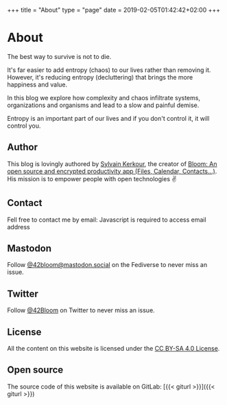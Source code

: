 +++
title = "About"
type = "page"
date = 2019-02-05T01:42:42+02:00
+++

# About
<!--
We believe that entropy (which can be defined as a measurement of chaos, complexity) is inevitable, and equilibrium is death.
As product designers, developers, entrepreneurs, managers... it's our role to manage complexity.
We share on this blog our ideas and experience on how we tackle entropy and keep things simple. -->

<!-- Sometime, it's the lack of entropy that can be fatal: in cryptography or in lottery for example. Anyway -->

The best way to survive is not to die.

It's far easier to add entropy (chaos) to our lives rather than removing it.
However, it's reducing entropy (decluttering) that brings the more happiness and value.

<!-- Equilibrium is death and too much entropy (chaos) is fatal. -->

In this blog we explore how complexity and chaos infiltrate systems, organizations and organisms and lead to a slow and painful demise.


Entropy is an important part of our lives and if you don't control it, it will control you.




## Author

This blog is lovingly authored by
<a href="https://kerkour.fr" rel="noopener" target="_blank">Sylvain Kerkour</a>, the creator of
<a href="https://bloom.sh" target="_blank" rel="noopener">
Bloom: An open source and encrypted productivity app (Files, Calendar, Contacts...)</a>.<br />
His mission is to empower people with open technologies ✌️



## Contact

Fell free to contact me by email: <span class="obfuscated-email">Javascript is required to access email address</span>



## Mastodon

Follow
<a href="https://mastodon.social/@42bloom" target="_blank" rel="noopener">@42bloom@mastodon.social</a> on the Fediverse to never miss an issue.



## Twitter

Follow
<a href="https://twitter.com/@42Bloom" target="_blank" rel="noopener">@42Bloom</a> on Twitter to never miss an issue.



## License

All the content on this website is licensed under the
[CC BY-SA 4.0 License](https://creativecommons.org/licenses/by-sa/4.0/).


## Open source

The source code of this website is available on GitLab:
[{{< giturl >}}]({{< giturl >}})
